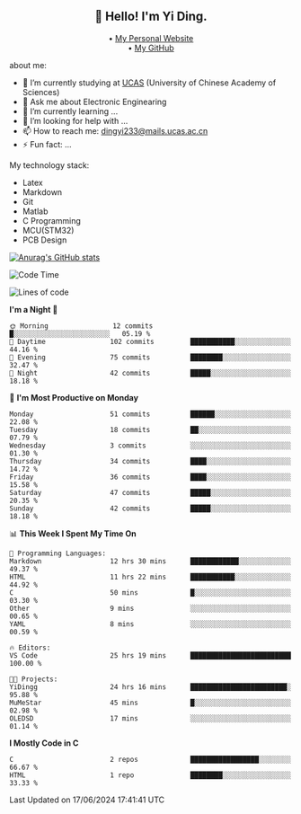 <h2 align="center">👋 Hello! I'm Yi Ding.</h2>
<p align="center">
  • <a href="https://yidingg.github.io/YiDingg/#/">My Personal Website</a><br>
  • <a href="https://github.com/YiDingg">My GitHub</a>
</p>


about me:
- 🔭 I’m currently studying at [UCAS](https://www.ucas.ac.cn/) (University of Chinese Academy of Sciences)
- 💬 Ask me about Electronic Enginearing
- 🌱 I’m currently learning ...
- 🤔 I’m looking for help with ...
- 📫 How to reach me: dingyi233@mails.ucas.ac.cn
- ⚡ Fun fact: ...

My technology stack:
- Latex
- Markdown
- Git
- Matlab
- C Programming
- MCU(STM32)
- PCB Design

[![Anurag's GitHub stats](https://github-readme-stats.vercel.app/api?username=YiDingg)](https://github.com/anuraghazra/github-readme-stats)

<!--START_SECTION:waka-->
![Code Time](http://img.shields.io/badge/Code%20Time-25%20hrs%2019%20mins-blue)

![Lines of code](https://img.shields.io/badge/From%20Hello%20World%20I%27ve%20Written-399.7%20thousand%20lines%20of%20code-blue)

**I'm a Night 🦉** 

```text
🌞 Morning                12 commits          █░░░░░░░░░░░░░░░░░░░░░░░░   05.19 % 
🌆 Daytime                102 commits         ███████████░░░░░░░░░░░░░░   44.16 % 
🌃 Evening                75 commits          ████████░░░░░░░░░░░░░░░░░   32.47 % 
🌙 Night                  42 commits          █████░░░░░░░░░░░░░░░░░░░░   18.18 % 
```
📅 **I'm Most Productive on Monday** 

```text
Monday                   51 commits          ██████░░░░░░░░░░░░░░░░░░░   22.08 % 
Tuesday                  18 commits          ██░░░░░░░░░░░░░░░░░░░░░░░   07.79 % 
Wednesday                3 commits           ░░░░░░░░░░░░░░░░░░░░░░░░░   01.30 % 
Thursday                 34 commits          ████░░░░░░░░░░░░░░░░░░░░░   14.72 % 
Friday                   36 commits          ████░░░░░░░░░░░░░░░░░░░░░   15.58 % 
Saturday                 47 commits          █████░░░░░░░░░░░░░░░░░░░░   20.35 % 
Sunday                   42 commits          █████░░░░░░░░░░░░░░░░░░░░   18.18 % 
```


📊 **This Week I Spent My Time On** 

```text
💬 Programming Languages: 
Markdown                 12 hrs 30 mins      ████████████░░░░░░░░░░░░░   49.37 % 
HTML                     11 hrs 22 mins      ███████████░░░░░░░░░░░░░░   44.92 % 
C                        50 mins             █░░░░░░░░░░░░░░░░░░░░░░░░   03.30 % 
Other                    9 mins              ░░░░░░░░░░░░░░░░░░░░░░░░░   00.65 % 
YAML                     8 mins              ░░░░░░░░░░░░░░░░░░░░░░░░░   00.59 % 

🔥 Editors: 
VS Code                  25 hrs 19 mins      █████████████████████████   100.00 % 

🐱‍💻 Projects: 
YiDingg                  24 hrs 16 mins      ████████████████████████░   95.88 % 
MuMeStar                 45 mins             █░░░░░░░░░░░░░░░░░░░░░░░░   02.98 % 
OLEDSD                   17 mins             ░░░░░░░░░░░░░░░░░░░░░░░░░   01.14 % 
```

**I Mostly Code in C** 

```text
C                        2 repos             █████████████████░░░░░░░░   66.67 % 
HTML                     1 repo              ████████░░░░░░░░░░░░░░░░░   33.33 % 
```




 Last Updated on 17/06/2024 17:41:41 UTC
<!--END_SECTION:waka-->

